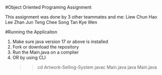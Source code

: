 #Object Oriented Programing Assignment

This assignment was done by 3 other teammates and me:
Liew Chun Hao
Lee Zhan Jun
Teng Chee Song
Tan Kye Wen

#Running the Applicaiton

1. Make sure java version 17 or above is installed
2. Fork or download the repository
3. Run the Main.java on a complier
4. OR by using CLI
   >> cd Artwork-Selling-System
   >> javac Main.java
   >> java Main.java
